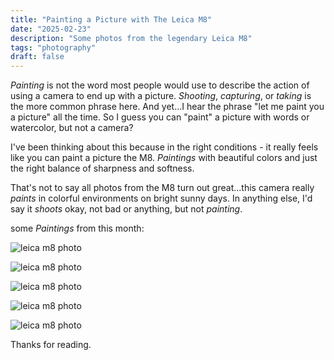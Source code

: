 ```yaml
---
title: "Painting a Picture with The Leica M8"
date: "2025-02-23"
description: "Some photos from the legendary Leica M8"
tags: "photography"
draft: false
---
```


*Painting* is not the word most people would use to describe the action of using a camera to end up with a picture. *Shooting*, *capturing*, or *taking* is the more common phrase here. And yet...I hear the phrase "let me paint you a picture" all the time. So I guess you can "paint" a picture with words or watercolor, but not a camera? 

I've been thinking about this because in the right conditions - it really feels like you can paint a picture the M8. *Paintings* with beautiful colors and just the right balance of sharpness and softness.

That's not to say all photos from the M8 turn out great...this camera really *paints* in colorful environments on bright sunny days. In anything else, I'd say it *shoots* okay, not bad or anything, but not *painting*.

some *Paintings* from this month:

![leica m8 photo](/posts/2025/2025-02-23-leica-m8/leica-m8-3.jpg)

![leica m8 photo](/posts/2025/2025-02-23-leica-m8/leica-m8-2.jpg)

![leica m8 photo](/posts/2025/2025-02-23-leica-m8/leica-m8-4.jpg)

![leica m8 photo](/posts/2025/2025-02-23-leica-m8/leica-m8-5.jpg)

![leica m8 photo](/posts/2025/2025-02-23-leica-m8/leica-m8-1.jpg)

Thanks for reading.


